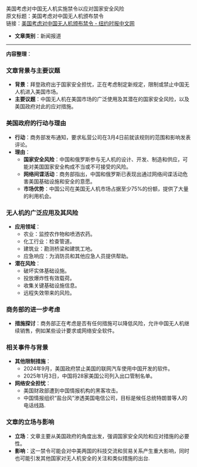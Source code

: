 美国考虑对中国无人机实施禁令以应对国家安全风险  
  原文标题：美国考虑对中国无人机颁布禁令  
  链接：[美国考虑对中国无人机颁布禁令 - 纽约时报中文网](https://cn.nytimes.com/usa/20250103/drone-ban-china-security/)

- **文章类别**：新闻报道

---

**内容整理**：

### 文章背景与主要议题
- **背景**：拜登政府出于国家安全担忧，正在考虑制定新规定，限制或禁止中国无人机进入美国市场。
- **主要议题**：中国无人机在美国市场的广泛使用及其潜在的国家安全风险，以及美国政府对此的应对措施。

### 美国政府的行动与理由
- **行动**：商务部发布通知，要求私营公司在3月4日前就该规则的范围和影响发表评论。
- **理由**：
  - **国家安全风险**：中国和俄罗斯参与无人机的设计、开发、制造和供应，可能对美国国家安全构成不当或不可接受的风险。
  - **网络间谍活动**：商务部指出，中国和俄罗斯已表现出通过网络间谍活动危害美国基础设施和安全的意愿。
  - **市场优势**：中国公司在美国无人机市场占据至少75%的份额，提供了大量的利用机会。

### 无人机的广泛应用及其风险
- **应用领域**：
  - 农业：监控农作物和喷洒农药。
  - 化工行业：检查管道。
  - 建筑业：勘测桥梁和建筑工地。
  - 应急响应：为消防员和其他应急人员提供帮助。
- **潜在风险**：
  - 破坏实体基础设施。
  - 投放爆炸性有效载荷。
  - 收集关键基础设施信息。
  - 远程失效带来的风险。

### 商务部的进一步考虑
- **措施探讨**：商务部正在考虑是否有任何措施可以降低风险，允许中国无人机继续销售，例如某些设计要求或网络安全软件。

### 相关事件与背景
- **其他限制措施**：
  - 2024年9月，美国政府禁止美国的联网汽车使用中国开发的软件。
  - 2025年1月3日，中国将28家美国公司列入出口管制名单。
- **网络安全担忧**：
  - 美国财政部遭到中国情报机构的黑客攻击。
  - 中国情报组织“盐台风”渗透美国电信公司，目标是候任总统特朗普等人的电话线路.

### 文章的立场与影响
- **立场**：文章主要从美国政府的角度出发，强调国家安全风险和应对措施的必要性。
- **影响**：这一禁令可能会对中美两国的科技交流和贸易关系产生重大影响，同时也可能引发其他国家对无人机安全的关注和类似措施的出台.